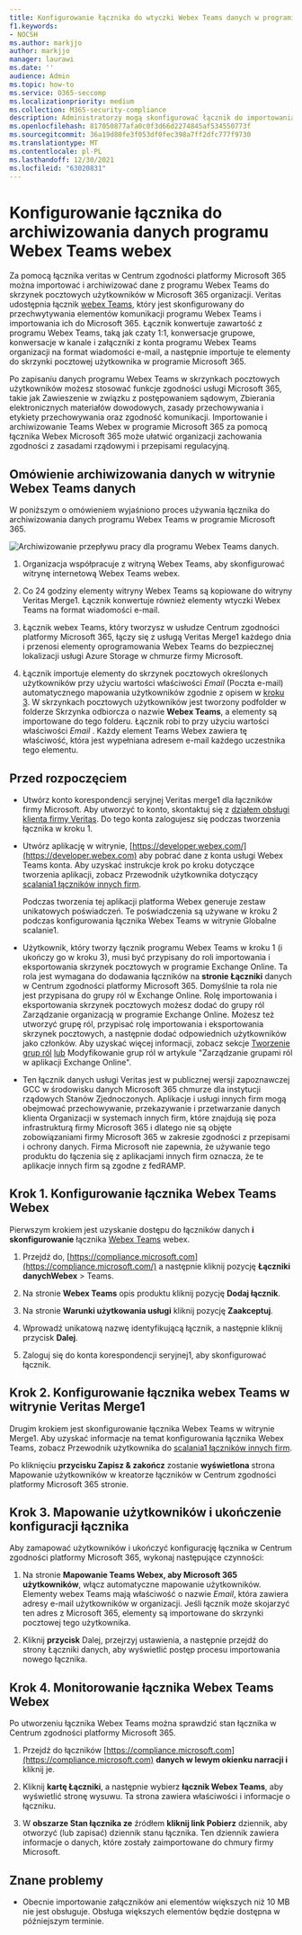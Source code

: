 ```yaml
---
title: Konfigurowanie łącznika do wtyczki Webex Teams danych w programie Microsoft 365
f1.keywords:
- NOCSH
ms.author: markjjo
author: markjjo
manager: laurawi
ms.date: ''
audience: Admin
ms.topic: how-to
ms.service: O365-seccomp
ms.localizationpriority: medium
ms.collection: M365-security-compliance
description: Administratorzy mogą skonfigurować łącznik do importowania i archiwizowania danych z łącznika Webex Teams Veritas w programie Microsoft 365. Ten łącznik umożliwia archiwizowanie danych ze źródeł danych innych firm w programie Microsoft 365 w celu zarządzania danymi innych firm przy użyciu funkcji zgodności, takich jak archiwizacja ze standardami prawnie, wyszukiwanie zawartości i zasady przechowywania.
ms.openlocfilehash: 817050877afa0c0f3d66d2274845af534550773f
ms.sourcegitcommit: 36a19d80fe3f053df0fec398a7ff2dfc777f9730
ms.translationtype: MT
ms.contentlocale: pl-PL
ms.lasthandoff: 12/30/2021
ms.locfileid: "63020831"
---
```

# <a name="set-up-a-connector-to-archive-webex-teams-data"></a>Konfigurowanie łącznika do archiwizowania danych programu Webex Teams webex

Za pomocą łącznika veritas w Centrum zgodności platformy Microsoft 365 można importować i archiwizować dane z programu Webex Teams do skrzynek pocztowych użytkowników w Microsoft 365 organizacji. Veritas udostępnia łącznik [webex Teams](https://globanet.com/webex-teams/), który jest skonfigurowany do przechwytywania elementów komunikacji programu Webex Teams i importowania ich do Microsoft 365. Łącznik konwertuje zawartość z programu Webex Teams, taką jak czaty 1:1, konwersacje grupowe, konwersacje w kanale i załączniki z konta programu Webex Teams organizacji na format wiadomości e-mail, a następnie importuje te elementy do skrzynki pocztowej użytkownika w programie Microsoft 365.

Po zapisaniu danych programu Webex Teams w skrzynkach pocztowych użytkowników możesz stosować funkcje zgodności usługi Microsoft 365, takie jak Zawieszenie w związku z postępowaniem sądowym, Zbierania elektronicznych materiałów dowodowych, zasady przechowywania i etykiety przechowywania oraz zgodność komunikacji. Importowanie i archiwizowanie Teams Webex w programie Microsoft 365 za pomocą łącznika Webex Microsoft 365 może ułatwić organizacji zachowania zgodności z zasadami rządowymi i przepisami regulacyjną.

## <a name="overview-of-archiving-webex-teams-data"></a>Omówienie archiwizowania danych w witrynie Webex Teams danych

W poniższym o omówieniem wyjaśniono proces używania łącznika do archiwizowania danych programu Webex Teams w programie Microsoft 365.

![Archiwizowanie przepływu pracy dla programu Webex Teams danych.](../media/WebexTeamsConnectorWorkflow.png)

1. Organizacja współpracuje z witryną Webex Teams, aby skonfigurować witrynę internetową Webex Teams webex.

2. Co 24 godziny elementy witryny Webex Teams są kopiowane do witryny Veritas Merge1. Łącznik konwertuje również elementy wtyczki Webex Teams na format wiadomości e-mail.

3. Łącznik webex Teams, który tworzysz w usłudze Centrum zgodności platformy Microsoft 365, łączy się z usługą Veritas Merge1 każdego dnia i przenosi elementy oprogramowania Webex Teams do bezpiecznej lokalizacji usługi Azure Storage w chmurze firmy Microsoft.

4. Łącznik importuje elementy do skrzynek pocztowych określonych użytkowników przy użyciu wartości właściwości *Email* (Poczta e-mail) automatycznego mapowania użytkowników zgodnie z opisem w [kroku 3](#step-3-map-users-and-complete-the-connector-setup). W skrzynkach pocztowych użytkowników jest tworzony podfolder w folderze Skrzynka odbiorcza o nazwie **Webex Teams**, a elementy są importowane do tego folderu. Łącznik robi to przy użyciu wartości właściwości *Email* . Każdy element Teams Webex zawiera tę właściwość, która jest wypełniana adresem e-mail każdego uczestnika tego elementu.

## <a name="before-you-begin"></a>Przed rozpoczęciem

- Utwórz konto korespondencji seryjnej Veritas merge1 dla łączników firmy Microsoft. Aby utworzyć to konto, skontaktuj się z [działem obsługi klienta firmy Veritas](https://globanet.com/ms-connectors-contact). Do tego konta zalogujesz się podczas tworzenia łącznika w kroku 1.

- Utwórz aplikację w witrynie, [https://developer.webex.com/](https://developer.webex.com) aby pobrać dane z konta usługi Webex Teams konta. Aby uzyskać instrukcje krok po kroku dotyczące tworzenia aplikacji, zobacz Przewodnik użytkownika dotyczący [scalania1 łączników innych firm](https://docs.ms.merge1.globanetportal.com/Merge1%20Third-Party%20Connectors%20Webex%20Teams%20User%20Guide%20.pdf).

   Podczas tworzenia tej aplikacji platforma Webex generuje zestaw unikatowych poświadczeń. Te poświadczenia są używane w kroku 2 podczas konfigurowania łącznika Webex Teams w witrynie Globalne scalanie1.

- Użytkownik, który tworzy łącznik programu Webex Teams w kroku 1 (i ukończy go w kroku 3), musi być przypisany do roli importowania i eksportowania skrzynek pocztowych w programie Exchange Online. Ta rola jest wymagana do dodawania łączników na **stronie Łączniki** danych w Centrum zgodności platformy Microsoft 365. Domyślnie ta rola nie jest przypisana do grupy ról w Exchange Online. Rolę importowania i eksportowania skrzynek pocztowych możesz dodać do grupy ról Zarządzanie organizacją w programie Exchange Online. Możesz też utworzyć grupę ról, przypisać rolę importowania i eksportowania skrzynek pocztowych, a następnie dodać odpowiednich użytkowników jako członków. Aby uzyskać więcej informacji, zobacz sekcje [Tworzenie grup ról](/Exchange/permissions-exo/role-groups#create-role-groups) [lub](/Exchange/permissions-exo/role-groups#modify-role-groups) Modyfikowanie grup ról w artykule "Zarządzanie grupami ról w aplikacji Exchange Online".

- Ten łącznik danych usługi Veritas jest w publicznej wersji zapoznawczej GCC w środowisku danych Microsoft 365 chmurze dla instytucji rządowych Stanów Zjednoczonych. Aplikacje i usługi innych firm mogą obejmować przechowywanie, przekazywanie i przetwarzanie danych klienta Organizacji w systemach innych firm, które znajdują się poza infrastrukturą firmy Microsoft 365 i dlatego nie są objęte zobowiązaniami firmy Microsoft 365 w zakresie zgodności z przepisami i ochrony danych. Firma Microsoft nie zapewnia, że używanie tego produktu do łączenia się z aplikacjami innych firm oznacza, że te aplikacje innych firm są zgodne z fedRAMP.

## <a name="step-1-set-up-the-webex-teams-connector"></a>Krok 1. Konfigurowanie łącznika Webex Teams Webex

Pierwszym krokiem jest uzyskanie dostępu do łączników danych **i skonfigurowanie** łącznika [Webex Teams](https://globanet.com/webex-teams/) webex.

1. Przejdź do, [https://compliance.microsoft.com](https://compliance.microsoft.com/) a następnie kliknij pozycję **Łączniki** **danychWebex** >  Teams.

2. Na stronie **Webex Teams** opis produktu kliknij pozycję **Dodaj łącznik**.

3. Na stronie **Warunki użytkowania usługi** kliknij pozycję **Zaakceptuj**.

4. Wprowadź unikatową nazwę identyfikującą łącznik, a następnie kliknij przycisk **Dalej**.

5. Zaloguj się do konta korespondencji seryjnej1, aby skonfigurować łącznik.

## <a name="step-2-configure-the-webex-teams-connector-on-the-veritas-merge1-site"></a>Krok 2. Konfigurowanie łącznika webex Teams w witrynie Veritas Merge1

Drugim krokiem jest skonfigurowanie łącznika Webex Teams w witrynie Merge1. Aby uzyskać informacje na temat konfigurowania łącznika Webex Teams, zobacz Przewodnik użytkownika do [scalania1 łączników innych firm](https://docs.ms.merge1.globanetportal.com/Merge1%20Third-Party%20Connectors%20Webex%20Teams%20User%20Guide%20.pdf).

Po kliknięciu **przycisku Zapisz & zakończ** zostanie **wyświetlona** strona Mapowanie użytkowników w kreatorze łączników w Centrum zgodności platformy Microsoft 365 stronie.

## <a name="step-3-map-users-and-complete-the-connector-setup"></a>Krok 3. Mapowanie użytkowników i ukończenie konfiguracji łącznika

Aby zamapować użytkowników i ukończyć konfigurację łącznika w Centrum zgodności platformy Microsoft 365, wykonaj następujące czynności:

1. Na stronie **Mapowanie Teams Webex, aby Microsoft 365 użytkowników**, włącz automatyczne mapowanie użytkowników. Elementy webex Teams mają właściwość o nazwie *Email*, która zawiera adresy e-mail użytkowników w organizacji. Jeśli łącznik może skojarzyć ten adres z Microsoft 365, elementy są importowane do skrzynki pocztowej tego użytkownika.

2. Kliknij **przycisk** Dalej, przejrzyj ustawienia, a następnie przejdź do strony  Łączniki danych, aby wyświetlić postęp procesu importowania nowego łącznika.

## <a name="step-4-monitor-the-webex-teams-connector"></a>Krok 4. Monitorowanie łącznika Webex Teams Webex

Po utworzeniu łącznika Webex Teams można sprawdzić stan łącznika w Centrum zgodności platformy Microsoft 365.

1. Przejdź do łączników [https://compliance.microsoft.com](https://compliance.microsoft.com) **danych w lewym okienku narracji i** kliknij je.

2. Kliknij **kartę Łączniki**, a następnie wybierz **łącznik Webex Teams**, aby wyświetlić stronę wysuwu. Ta strona zawiera właściwości i informacje o łączniku.

3. W **obszarze Stan łącznika ze** źródłem **kliknij link Pobierz** dziennik, aby otworzyć (lub zapisać) dziennik stanu łącznika. Ten dziennik zawiera informacje o danych, które zostały zaimportowane do chmury firmy Microsoft.

## <a name="known-issues"></a>Znane problemy

- Obecnie importowanie załączników ani elementów większych niż 10 MB nie jest obsługuje. Obsługa większych elementów będzie dostępna w późniejszym terminie.